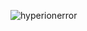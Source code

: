 ![hyperionerror](https://github.com/hochanstarbucks/Competition-Tracking/assets/167959812/4415c0cd-7e02-417b-b2fa-cc5f1b8e92b8)
